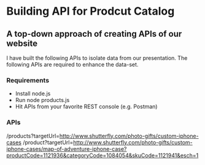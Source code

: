 # Building API for Prodcut Catalog

## A top-down approach of creating APIs of our website
I have built the following APIs to isolate data from our presentation. The following APIs are required to enhance the data-set.

### Requirements
- Install node.js 
- Run node products.js
- Hit APIs from your favorite REST console (e.g. Postman)

### APIs
/products?targetUrl=http://www.shutterfly.com/photo-gifts/custom-iphone-cases
/product?targetUrl=http://www.shutterfly.com/photo-gifts/custom-iphone-cases/map-of-adventure-iphone-case?productCode=1121936&categoryCode=1084054&skuCode=1121941&esch=1







